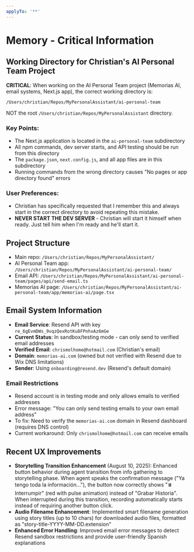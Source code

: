 ```yaml
---
applyTo: '**'
---
```


# Memory - Critical Information

## Working Directory for Christian's AI Personal Team Project

**CRITICAL**: When working on the AI Personal Team project (Memorias AI, email systems, Next.js app), the correct working directory is:
```
/Users/christian/Repos/MyPersonalAssistant/ai-personal-team
```

NOT the root `/Users/christian/Repos/MyPersonalAssistant` directory.

### Key Points:
- The Next.js application is located in the `ai-personal-team` subdirectory
- All npm commands, dev server starts, and API testing should be run from this directory
- The `package.json`, `next.config.js`, and all app files are in this subdirectory
- Running commands from the wrong directory causes "No pages or app directory found" errors

### User Preferences:
- Christian has specifically requested that I remember this and always start in the correct directory to avoid repeating this mistake.
- **NEVER START THE DEV SERVER** - Christian will start it himself when ready. Just tell him when I'm ready and he'll start it.

## Project Structure
- Main repo: `/Users/christian/Repos/MyPersonalAssistant/`
- AI Personal Team app: `/Users/christian/Repos/MyPersonalAssistant/ai-personal-team/`
- Email API: `/Users/christian/Repos/MyPersonalAssistant/ai-personal-team/pages/api/send-email.ts`
- Memorias AI page: `/Users/christian/Repos/MyPersonalAssistant/ai-personal-team/app/memorias-ai/page.tsx`

## Email System Information
- **Email Service**: Resend API with key `re_6gEvmDWs_9vqzQexRotKu8FPnhxAz6mGe`
- **Current Status**: In sandbox/testing mode - can only send to verified email addresses
- **Verified Email**: `chrismolhome@hotmail.com` (Christian's email)
- **Domain**: `memorias-ai.com` (owned but not verified with Resend due to Wix DNS limitations)
- **Sender**: Using `onboarding@resend.dev` (Resend's default domain)

### Email Restrictions
- Resend account is in testing mode and only allows emails to verified addresses
- Error message: "You can only send testing emails to your own email address"
- To fix: Need to verify the `memorias-ai.com` domain in Resend dashboard (requires DNS control)
- Current workaround: Only `chrismolhome@hotmail.com` can receive emails

## Recent UX Improvements
- **Storytelling Transition Enhancement** (August 10, 2025): Enhanced button behavior during agent transition from info gathering to storytelling phase. When agent speaks the confirmation message ("Ya tengo toda la información..."), the button now correctly shows "⏸️ Interrumpir" (red with pulse animation) instead of "Grabar Historia". When interrupted during this transition, recording automatically starts instead of requiring another button click.
- **Audio Filename Enhancement**: Implemented smart filename generation using story titles (up to 10 chars) for downloaded audio files, formatted as "story-title-YYYY-MM-DD.extension"
- **Enhanced Error Handling**: Improved email error messages to detect Resend sandbox restrictions and provide user-friendly Spanish explanations
